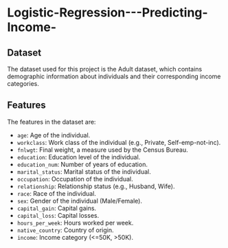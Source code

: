 # Logistic-Regression---Predicting-Income-
## Dataset
The dataset used for this project is the Adult dataset, which contains demographic information about individuals and their corresponding income categories.

## Features
The features in the dataset are:
- `age`: Age of the individual.
- `workclass`: Work class of the individual (e.g., Private, Self-emp-not-inc).
- `fnlwgt`: Final weight, a measure used by the Census Bureau.
- `education`: Education level of the individual.
- `education_num`: Number of years of education.
- `marital_status`: Marital status of the individual.
- `occupation`: Occupation of the individual.
- `relationship`: Relationship status (e.g., Husband, Wife).
- `race`: Race of the individual.
- `sex`: Gender of the individual (Male/Female).
- `capital_gain`: Capital gains.
- `capital_loss`: Capital losses.
- `hours_per_week`: Hours worked per week.
- `native_country`: Country of origin.
- `income`: Income category (<=50K, >50K).
